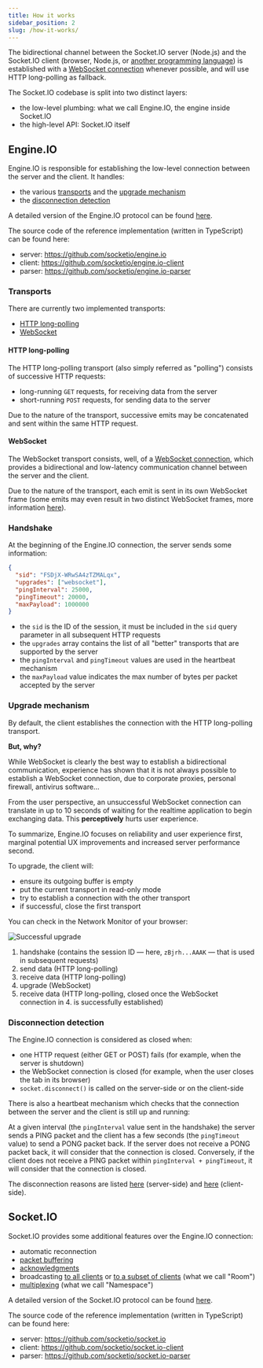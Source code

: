 ```yaml
---
title: How it works
sidebar_position: 2
slug: /how-it-works/
---
```


The bidirectional channel between the Socket.IO server (Node.js) and the Socket.IO client (browser, Node.js, or [another programming language](index.md#what-socketio-is)) is established with a [WebSocket connection](https://developer.mozilla.org/en-US/docs/Web/API/WebSocket) whenever possible, and will use HTTP long-polling as fallback.

The Socket.IO codebase is split into two distinct layers:

- the low-level plumbing: what we call Engine.IO, the engine inside Socket.IO
- the high-level API: Socket.IO itself

## Engine.IO

Engine.IO is responsible for establishing the low-level connection between the server and the client. It handles:

- the various [transports](#transports) and the [upgrade mechanism](#upgrade-mechanism)
- the [disconnection detection](#disconnection-detection)

A detailed version of the Engine.IO protocol can be found [here](../08-Miscellaneous/eio-protocol.md).

The source code of the reference implementation (written in TypeScript) can be found here:

- server: https://github.com/socketio/engine.io
- client: https://github.com/socketio/engine.io-client
- parser: https://github.com/socketio/engine.io-parser

### Transports

There are currently two implemented transports:

- [HTTP long-polling](#http-long-polling)
- [WebSocket](#websocket)

#### HTTP long-polling

The HTTP long-polling transport (also simply referred as "polling") consists of successive HTTP requests:

- long-running `GET` requests, for receiving data from the server
- short-running `POST` requests, for sending data to the server

Due to the nature of the transport, successive emits may be concatenated and sent within the same HTTP request.

#### WebSocket

The WebSocket transport consists, well, of a [WebSocket connection](https://developer.mozilla.org/en-US/docs/Web/API/WebSockets_API), which provides a bidirectional and low-latency communication channel between the server and the client.

Due to the nature of the transport, each emit is sent in its own WebSocket frame (some emits may even result in two distinct WebSocket frames, more information [here](../06-Advanced/custom-parser.md#the-default-parser)).

### Handshake

At the beginning of the Engine.IO connection, the server sends some information:

```json
{
  "sid": "FSDjX-WRwSA4zTZMALqx",
  "upgrades": ["websocket"],
  "pingInterval": 25000,
  "pingTimeout": 20000,
  "maxPayload": 1000000
}
```

- the `sid` is the ID of the session, it must be included in the `sid` query parameter in all subsequent HTTP requests
- the `upgrades` array contains the list of all "better" transports that are supported by the server
- the `pingInterval` and `pingTimeout` values are used in the heartbeat mechanism
- the `maxPayload` value indicates the max number of bytes per packet accepted by the server

### Upgrade mechanism

By default, the client establishes the connection with the HTTP long-polling transport.

**But, why?**

While WebSocket is clearly the best way to establish a bidirectional communication, experience has shown that it is not always possible to establish a WebSocket connection, due to corporate proxies, personal firewall, antivirus software...

From the user perspective, an unsuccessful WebSocket connection can translate in up to 10 seconds of waiting for the realtime application to begin exchanging data. This **perceptively** hurts user experience.

To summarize, Engine.IO focuses on reliability and user experience first, marginal potential UX improvements and increased server performance second.

To upgrade, the client will:

- ensure its outgoing buffer is empty
- put the current transport in read-only mode
- try to establish a connection with the other transport
- if successful, close the first transport

You can check in the Network Monitor of your browser:

![Successful upgrade](/images/network-monitor.png)

1. handshake (contains the session ID — here, `zBjrh...AAAK` — that is used in subsequent requests)
2. send data (HTTP long-polling)
3. receive data (HTTP long-polling)
4. upgrade (WebSocket)
5. receive data (HTTP long-polling, closed once the WebSocket connection in 4. is successfully established)

### Disconnection detection

The Engine.IO connection is considered as closed when:

- one HTTP request (either GET or POST) fails (for example, when the server is shutdown)
- the WebSocket connection is closed (for example, when the user closes the tab in its browser)
- `socket.disconnect()` is called on the server-side or on the client-side

There is also a heartbeat mechanism which checks that the connection between the server and the client is still up and running:

At a given interval (the `pingInterval` value sent in the handshake) the server sends a PING packet and the client has a few seconds (the `pingTimeout` value) to send a PONG packet back. If the server does not receive a PONG packet back, it will consider that the connection is closed. Conversely, if the client does not receive a PING packet within `pingInterval + pingTimeout`, it will consider that the connection is closed.

The disconnection reasons are listed [here](../02-Server/server-socket-instance.md#disconnect) (server-side) and [here](../03-Client/client-socket-instance.md#disconnect) (client-side).


## Socket.IO

Socket.IO provides some additional features over the Engine.IO connection:

- automatic reconnection
- [packet buffering](../03-Client/client-offline-behavior.md#buffered-events)
- [acknowledgments](../04-Events/emitting-events.md#acknowledgements)
- broadcasting [to all clients](../04-Events/broadcasting-events.md) or [to a subset of clients](../04-Events/rooms.md) (what we call "Room")
- [multiplexing](../06-Advanced/namespaces.md) (what we call "Namespace")

A detailed version of the Socket.IO protocol can be found [here](../08-Miscellaneous/sio-protocol.md).

The source code of the reference implementation (written in TypeScript) can be found here:

- server: https://github.com/socketio/socket.io
- client: https://github.com/socketio/socket.io-client
- parser: https://github.com/socketio/socket.io-parser
